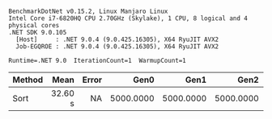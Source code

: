 ```

BenchmarkDotNet v0.15.2, Linux Manjaro Linux
Intel Core i7-6820HQ CPU 2.70GHz (Skylake), 1 CPU, 8 logical and 4 physical cores
.NET SDK 9.0.105
  [Host]     : .NET 9.0.4 (9.0.425.16305), X64 RyuJIT AVX2
  Job-EGQROE : .NET 9.0.4 (9.0.425.16305), X64 RyuJIT AVX2

Runtime=.NET 9.0  IterationCount=1  WarmupCount=1  

```
| Method | Mean    | Error | Gen0      | Gen1      | Gen2      | Allocated |
|------- |--------:|------:|----------:|----------:|----------:|----------:|
| Sort   | 32.60 s |    NA | 5000.0000 | 5000.0000 | 5000.0000 |   1.55 GB |
